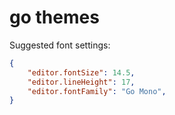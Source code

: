 # go themes

Suggested font settings:

```json
{
    "editor.fontSize": 14.5,
    "editor.lineHeight": 17,
    "editor.fontFamily": "Go Mono",
}
```

